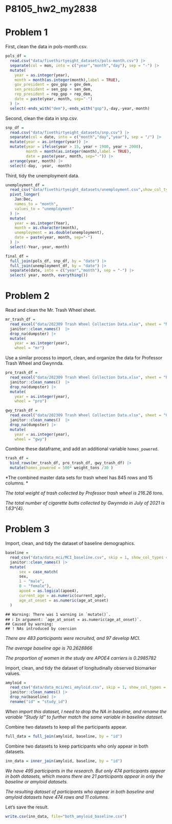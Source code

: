 P8105_hw2_my2838
================

# Problem 1

First, clean the data in pols-month.csv.

``` r
pols_df = 
  read.csv("data/fivethirtyeight_datasets/pols-month.csv") |>
  separate(col = mon, into = c("year","month","day"), sep = "-") |>
  mutate(
    year = as.integer(year),
    month = month(as.integer(month),label = TRUE),
    gov_president = gov_gop + gov_dem,
    sen_president = sen_gop + sen_dem,
    rep_president = rep_gop + rep_dem,
    date = paste(year, month, sep="-")
  ) |>
  select(-ends_with("dem"),-ends_with("gop"),-day,-year,-month)
```

Second, clean the data in snp.csv.

``` r
snp_df = 
  read.csv("data/fivethirtyeight_datasets/snp.csv") |>
  separate(col = date, into = c("month","day","year"), sep = "/") |>
  mutate(year = as.integer(year)) |>
  mutate(year = ifelse(year > 15, year + 1900, year + 2000),
         month = month(as.integer(month),label = TRUE),
         date = paste(year, month, sep="-")) |>
  arrange(year, month) |>
  select(-day, -year, -month)
```

Third, tidy the unemployment data.

``` r
unemployment_df = 
  read_csv("data/fivethirtyeight_datasets/unemployment.csv",show_col_types = FALSE) |>
  pivot_longer(
    Jan:Dec,
    names_to = "month", 
    values_to = "unemployment"
  ) |>
  mutate(
    year = as.integer(Year),
    month = as.character(month),
    unemployment = as.double(unemployment),
    date = paste(year, month, sep="-")
  ) |>
  select(-Year,-year,-month)
```

``` r
final_df = 
  full_join(pols_df, snp_df, by = "date") |>
  full_join(unemployment_df, by = "date") |>
  separate(date, into = c("year","month"), sep = "-") |>
  select( year, month, everything())
```

# Problem 2

Read and clean the Mr. Trash Wheel sheet.

``` r
mr_trash_df = 
  read_excel("data/202309 Trash Wheel Collection Data.xlsx", sheet = "Mr. Trash Wheel", skip = 1, range = cell_cols('A:N')) |>
  janitor::clean_names()  |>
  drop_na(dumpster) |>
  mutate(
    year = as.integer(year),
    wheel = "mr")
```

Use a similar process to import, clean, and organize the data for
Professor Trash Wheel and Gwynnda.

``` r
pro_trash_df = 
  read_excel("data/202309 Trash Wheel Collection Data.xlsx", sheet = "Professor Trash Wheel", skip = 1, range = cell_cols('A:M')) |>
  janitor::clean_names()  |>
  drop_na(dumpster) |>
  mutate(
    year = as.integer(year),
    wheel = "pro")

gwy_trash_df = 
  read_excel("data/202309 Trash Wheel Collection Data.xlsx", sheet = "Gwynnda Trash Wheel", skip = 1, range = cell_cols('A:K')) |>
  janitor::clean_names()  |>
  drop_na(dumpster) |>
  mutate(
    year = as.integer(year),
    wheel = "gwy")
```

Combine these dataframe, and add an additional variable `homes_powered`.

``` r
trash_df = 
  bind_rows(mr_trash_df, pro_trash_df, gwy_trash_df) |>
  mutate(homes_powered = 500* weight_tons /30 ) 
```

*The combined master data sets for trash wheel has 845 rows and 15
columns. *

*The total weight of trash collected by Professor trash wheel is 216.26
tons.*

*The total number of cigarette butts collected by Gwynnda in July of
2021 is 1.63^{4}.*

# Problem 3

Import, clean, and tidy the dataset of baseline demographics.

``` r
baseline =
  read_csv("data/data_mci/MCI_baseline.csv", skip = 1, show_col_types = FALSE) |>
  janitor::clean_names() |>
  mutate(
      sex = case_match(
      sex,
      1 ~ "male",
      0 ~ "female"),
      apoe4 = as.logical(apoe4),
      current_age = as.numeric(current_age),
      age_at_onset = as.numeric(age_at_onset)
  ) 
```

    ## Warning: There was 1 warning in `mutate()`.
    ## ℹ In argument: `age_at_onset = as.numeric(age_at_onset)`.
    ## Caused by warning:
    ## ! NAs introduced by coercion

*There are 483 participants were recruited, and 97 develop MCI.*

*The average baseline age is 70.2628866*

*The proportion of women in the study are APOE4 carriers is 0.2985782*

Import, clean, and tidy the dataset of longitudinally observed biomarker
values.

``` r
amyloid =
  read_csv("data/data_mci/mci_amyloid.csv", skip = 1, show_col_types = FALSE) |>
  janitor::clean_names() |>
  drop_na(baseline) |>
  rename("id" = "study_id")
```

*When import this dataset, I need to drop the NA in baseline, and rename
the variable “Study Id” to further match the same variable in baseline
dataset.*

Combine two datasets to keep all the participants appear.

``` r
full_data = full_join(amyloid, baseline, by = "id")
```

Combine two datasets to keep participants who only appear in both
datasets.

``` r
inn_data = inner_join(amyloid, baseline, by = "id")
```

*We have 495 participants in the research. But only 474 participants
appear in both datasets, which means there are 21 participants appear in
only the baseline or amyloid datasets.*

*The resulting dataset of participants who appear in both baseline and
amyloid datasets have 474 rows and 11 columns.*

Let’s save the result.

``` r
write.csv(inn_data, file="both_amyloid_baseline.csv")
```
